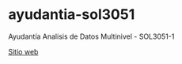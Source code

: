 # ayudantia-sol3051
Ayudantía Analisis de Datos Multinivel - SOL3051-1

[Sitio web](https://jciturras.github.io/ayudantia-sol3051/)
